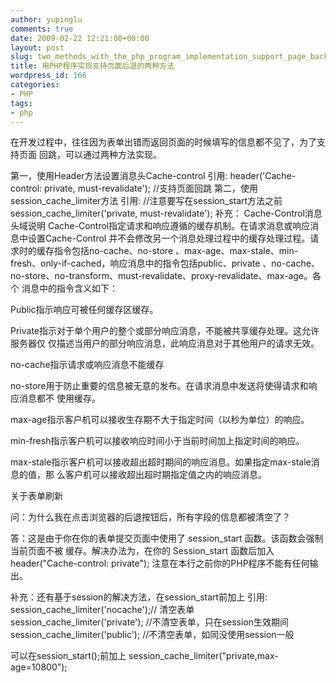 ```yaml
---
author: yupinglu
comments: true
date: 2009-02-22 12:21:00+00:00
layout: post
slug: two_methods_with_the_php_program_implementation_support_page_back
title: 用PHP程序实现支持页面后退的两种方法
wordpress_id: 166
categories:
- PHP
tags:
- php
---
```


在开发过程中，往往因为表单出错而返回页面的时候填写的信息都不见了，为了支持页面
回跳，可以通过两种方法实现。

第一，使用Header方法设置消息头Cache-control
引用:
header('Cache-control: private, must-revalidate'); //支持页面回跳
第二，使用session_cache_limiter方法
引用:
//注意要写在session_start方法之前
session_cache_limiter('private, must-revalidate');
补充：
Cache-Control消息头域说明
Cache-Control指定请求和响应遵循的缓存机制。在请求消息或响应消息中设置Cache-Control
并不会修改另一个消息处理过程中的缓存处理过程。请求时的缓存指令包括no-cache、no-store
、max-age、max-stale、min-fresh、only-if-cached，响应消息中的指令包括public、private
、no-cache、no-store、no-transform、must-revalidate、proxy-revalidate、max-age。各个
消息中的指令含义如下：

Public指示响应可被任何缓存区缓存。

Private指示对于单个用户的整个或部分响应消息，不能被共享缓存处理。这允许服务器仅
仅描述当用户的部分响应消息，此响应消息对于其他用户的请求无效。

no-cache指示请求或响应消息不能缓存

no-store用于防止重要的信息被无意的发布。在请求消息中发送将使得请求和响应消息都不
使用缓存。

max-age指示客户机可以接收生存期不大于指定时间（以秒为单位）的响应。

min-fresh指示客户机可以接收响应时间小于当前时间加上指定时间的响应。

max-stale指示客户机可以接收超出超时期间的响应消息。如果指定max-stale消息的值，那
么客户机可以接收超出超时期指定值之内的响应消息。

关于表单刷新

问：为什么我在点击浏览器的后退按钮后，所有字段的信息都被清空了？

答：这是由于你在你的表单提交页面中使用了 session_start 函数。该函数会强制当前页面不被
缓存。解决办法为，在你的 Session_start 函数后加入 header("Cache-control: private");
注意在本行之前你的PHP程序不能有任何输出。

补充：还有基于session的解决方法，在session_start前加上
引用:
session_cache_limiter('nocache');// 清空表单
session_cache_limiter('private'); //不清空表单，只在session生效期间
session_cache_limiter('public'); //不清空表单，如同没使用session一般

可以在session_start();前加上 session_cache_limiter("private,max-age=10800");

